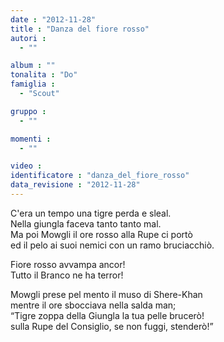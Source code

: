 ```yaml
---
date : "2012-11-28"
title : "Danza del fiore rosso"
autori : 
  - ""

album : ""
tonalita : "Do"
famiglia : 
  - "Scout"

gruppo : 
  - ""

momenti : 
  - ""

video : 
identificatore : "danza_del_fiore_rosso"
data_revisione : "2012-11-28"
---
```

  
  
C'era un tempo una tigre perda e sleal.  
Nella giungla faceva tanto tanto mal.  
Ma poi Mowgli il ore rosso alla Rupe ci portò  
ed il pelo ai suoi nemici con un ramo bruciacchiò.  
  
  
 Fiore rosso avvampa ancor!  
Tutto il Branco ne ha terror!  
  
  
  
Mowgli prese pel mento il muso di Shere-Khan  
mentre il ore sbocciava nella salda man;  
“Tigre zoppa della Giungla la tua pelle brucerò!  
sulla Rupe del Consiglio, se non fuggi, stenderò!”  
  
